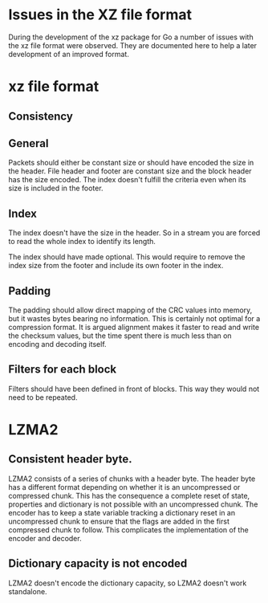 # Issues in the XZ file format

During the development of the xz package for Go a number of issues with
the xz file format were observed. They are documented here to help a
later development of an improved format.

# xz file format

## Consistency

## General

Packets should either be constant size or should have encoded the size
in the header. File header and footer are constant size and the block
header has the size encoded. The index doesn't fulfill the criteria even
when its size is included in the footer.

## Index

The index doesn't have the size in the header. So in a stream you are
forced to read the whole index to identify its length.

The index should have made optional. This would require to remove the
index size from the footer and include its own footer in the index.

## Padding

The padding should allow direct mapping of the CRC values into memory, but it
wastes bytes bearing no information. This is certainly not optimal for a
compression format. It is argued alignment makes it faster to read and
write the checksum values, but the time spent there is much less than on
encoding and decoding itself.

## Filters for each block

Filters should have been defined in front of blocks. This way they
would not need to be repeated.

# LZMA2 

## Consistent header byte.

LZMA2 consists of a series of chunks with a header byte. The header byte
has a different format depending on whether it is an uncompressed or
compressed chunk. This has the consequence a complete reset of state,
properties and dictionary is not possible with an uncompressed chunk.
The encoder has to keep a state variable tracking a dictionary reset in
an uncompressed chunk to ensure that the flags are added in the first
compressed chunk to follow. This complicates the implementation of the
encoder and decoder.

## Dictionary capacity is not encoded

LZMA2 doesn't encode the dictionary capacity, so LZMA2 doesn't work
standalone.
